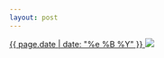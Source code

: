 ```yaml
---
layout: post
---
```


<p>
  <a href="/92">
    <time>{{ page.date | date: "%e %B %Y" }}</time>
    <img src="https://s3.amazonaws.com/life.aaronjgreenberg.com/92.jpg">
  </a>
  
</p>
